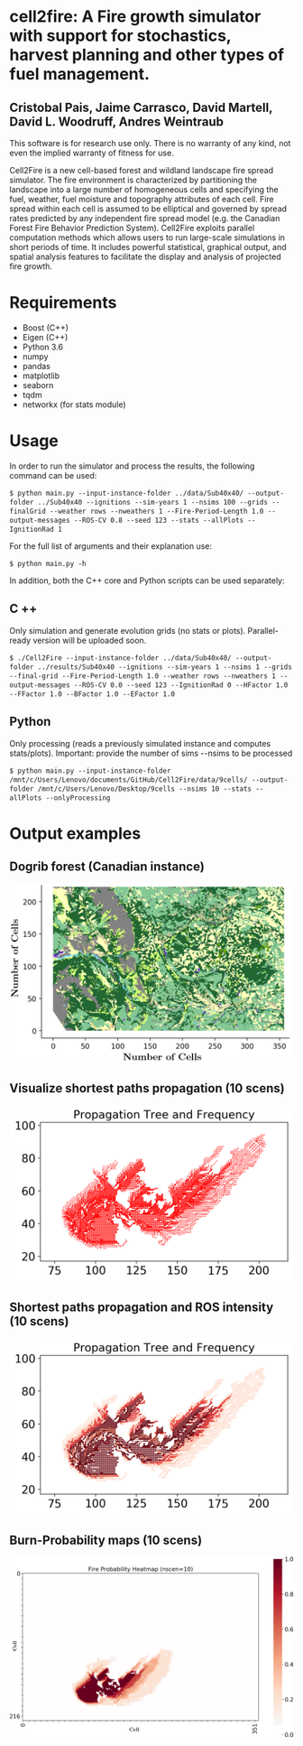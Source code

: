 # cell2fire: A Fire growth simulator with support for stochastics, harvest planning and other types of fuel management.
## Cristobal Pais, Jaime Carrasco, David Martell, David L. Woodruff, Andres Weintraub

This software is for research use only. There is no warranty of any kind, not even the implied warranty of fitness for use.

Cell2Fire is a new cell-based forest and wildland landscape fire spread simulator.
The fire environment is characterized by partitioning the landscape into a large number of homogeneous cells and specifying the fuel, weather, fuel moisture and topography attributes of each cell.
Fire spread within each cell is assumed to be elliptical and governed by spread rates predicted by any independent fire spread model (e.g. the Canadian Forest Fire Behavior Prediction System).
Cell2Fire exploits parallel computation methods which allows users to run large-scale simulations in short periods of time.
It includes powerful statistical, graphical output, and spatial analysis features to facilitate the display and analysis of projected fire growth.

# Requirements
- Boost (C++)
- Eigen (C++)
- Python 3.6
- numpy
- pandas
- matplotlib
- seaborn
- tqdm
- networkx (for stats module)

# Usage
In order to run the simulator and process the results, the following command can be used:
```
$ python main.py --input-instance-folder ../data/Sub40x40/ --output-folder ../Sub40x40 --ignitions --sim-years 1 --nsims 100 --grids --finalGrid --weather rows --nweathers 1 --Fire-Period-Length 1.0 --output-messages --ROS-CV 0.8 --seed 123 --stats --allPlots --IgnitionRad 1
```
For the full list of arguments and their explanation use:
```
$ python main.py -h
```

In addition, both the C++ core and Python scripts can be used separately:
## C ++
Only simulation and generate evolution grids (no stats or plots).
Parallel-ready version will be uploaded soon.
```
$ ./Cell2Fire --input-instance-folder ../data/Sub40x40/ --output-folder ../results/Sub40x40 --ignitions --sim-years 1 --nsims 1 --grids --final-grid --Fire-Period-Length 1.0 --weather rows --nweathers 1 --output-messages --ROS-CV 0.0 --seed 123 --IgnitionRad 0 --HFactor 1.0 --FFactor 1.0 --BFactor 1.0 --EFactor 1.0
```


## Python 
Only processing (reads a previously simulated instance and computes stats/plots).
Important: provide the number of sims --nsims to be processed
```
$ python main.py --input-instance-folder /mnt/c/Users/Lenovo/documents/GitHub/Cell2Fire/data/9cells/ --output-folder /mnt/c/Users/Lenovo/Desktop/9cells --nsims 10 --stats --allPlots --onlyProcessing
```

# Output examples
## Dogrib forest (Canadian instance)
![Dogrib Instance](outputs/Example4.png)

## Visualize shortest paths propagation (10 scens)
![Dogrib Fire Propagation and ROS map](outputs/Example1.png)

## Shortest paths propagation and ROS intensity (10 scens)
![Dogrib Fire Propagation map](outputs/Example2.png)

## Burn-Probability maps (10 scens)
![Dogrib BP map](outputs/Example3.png)

